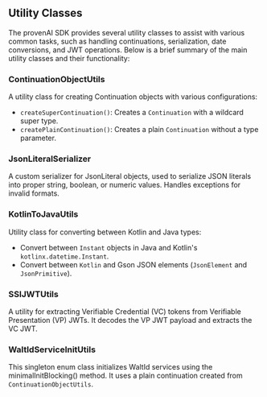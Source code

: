 ## Utility Classes
The provenAI SDK provides several utility classes to assist with various common tasks, such as handling continuations, serialization, date conversions, and JWT operations. Below is a brief summary of the main utility classes and their functionality:

### ContinuationObjectUtils
A utility class for creating Continuation objects with various configurations:
- `createSuperContinuation()`: Creates a `Continuation` with a wildcard super type.
- `createPlainContinuation()`: Creates a plain `Continuation` without a type parameter.

### JsonLiteralSerializer
A custom serializer for JsonLiteral objects, used to serialize JSON literals into proper string, boolean, or numeric values. Handles exceptions for invalid formats.

### KotlinToJavaUtils
Utility class for converting between Kotlin and Java types:
- Convert between `Instant` objects in Java and Kotlin's `kotlinx.datetime.Instant`.
- Convert between `Kotlin` and Gson JSON elements (`JsonElement` and `JsonPrimitive`).

### SSIJWTUtils
A utility for extracting Verifiable Credential (VC) tokens from Verifiable Presentation (VP) JWTs. It decodes the VP JWT payload and extracts the VC JWT.

### WaltIdServiceInitUtils 
This singleton enum class initializes WaltId services using the minimalInitBlocking() method. It uses a plain continuation created from `ContinuationObjectUtils`.